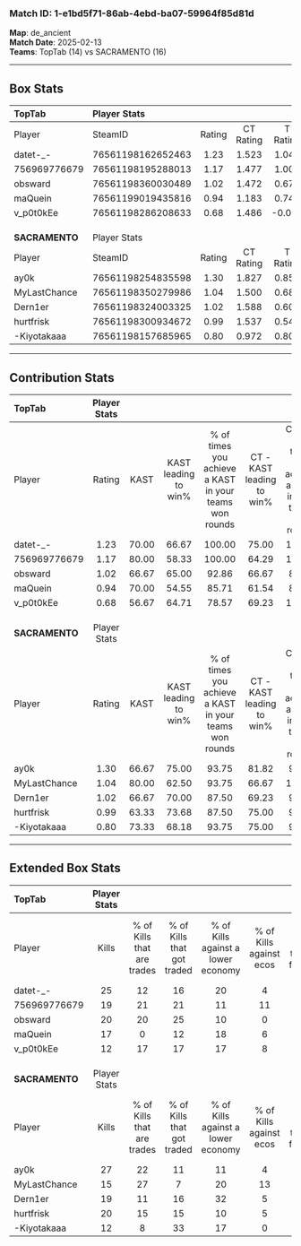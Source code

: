 ### Match ID: 1-e1bd5f71-86ab-4ebd-ba07-59964f85d81d  
**Map**: de_ancient  
**Match Date**: 2025-02-13  
**Teams**: TopTab (14) vs SACRAMENTO (16)  

---  

## Box Stats  

| **TopTab**     | Player Stats      |        |           |          |       |      |       |         |        |      |     |
| :- | :- | :-: | :-: | :-: | :-: | :-: | :-: | :-: | :-: | :-: | :-: |
| Player         | SteamID           | Rating | CT Rating | T Rating | KAST  | ADR  | Kills | Assists | Deaths | K/D  | HS% |
| datet-_-       | 76561198162652463 |  1.23  |   1.523   |  1.048   | 70.00 | 88.3 |  25   |    3    |   20   | 1.25 | 64  |
| 756969776679   | 76561198195288013 |  1.17  |   1.477   |  1.003   | 80.00 | 77.6 |  19   |    9    |   17   | 1.12 | 36  |
| obsward        | 76561198360030489 |  1.02  |   1.472   |  0.674   | 66.67 | 73.1 |  20   |   10    |   21   | 0.95 | 70  |
| maQuein        | 76561199019435816 |  0.94  |   1.183   |  0.748   | 70.00 | 57.8 |  17   |    4    |   18   | 0.94 | 23  |
| v_p0t0kEe      | 76561198286208633 |  0.68  |   1.486   |  -0.059  | 56.67 | 46.2 |  12   |    3    |   17   | 0.71 | 41  |
|                |                   |        |           |          |       |      |       |         |        |      |     |
|                |                   |        |           |          |       |      |       |         |        |      |     |
|                |                   |        |           |          |       |      |       |         |        |      |     |
| **SACRAMENTO** | Player Stats      |        |           |          |       |      |       |         |        |      |     |
| Player         | SteamID           | Rating | CT Rating | T Rating | KAST  | ADR  | Kills | Assists | Deaths | K/D  | HS% |
| ay0k           | 76561198254835598 |  1.30  |   1.827   |  0.857   | 66.67 | 96.3 |  27   |    5    |   20   | 1.35 | 62  |
| MyLastChance   | 76561198350279986 |  1.04  |   1.500   |  0.688   | 80.00 | 60.0 |  15   |    5    |   14   | 1.07 | 20  |
| Dern1er        | 76561198324003325 |  1.02  |   1.588   |  0.609   | 66.67 | 83.5 |  19   |   10    |   21   | 0.90 | 42  |
| hurtfrisk      | 76561198300934672 |  0.99  |   1.537   |  0.548   | 63.33 | 69.4 |  20   |    6    |   20   | 1.00 | 50  |
| -Kiyotakaaa    | 76561198157685965 |  0.80  |   0.972   |  0.805   | 73.33 | 51.0 |  12   |    4    |   18   | 0.67 | 66  |
---  

## Contribution Stats  

| **TopTab**     | Player Stats |       |                      |                                                        |                           |                                                             |                          |                                                            |
| :- | :-: | :-: | :-: | :-: | :-: | :-: | :-: | :-: |
| Player         |    Rating    | KAST  | KAST leading to win% | % of times you achieve a KAST in your teams won rounds | CT - KAST leading to win% | CT - % of times you achieve a KAST in your teams won rounds | T - KAST leading to win% | T - % of times you achieve a KAST in your teams won rounds |
| datet-_-       |     1.23     | 70.00 |        66.67         |                         100.00                         |           75.00           |                           100.00                            |          55.56           |                           100.00                           |
| 756969776679   |     1.17     | 80.00 |        58.33         |                         100.00                         |           64.29           |                           100.00                            |          50.00           |                           100.00                           |
| obsward        |     1.02     | 66.67 |        65.00         |                         92.86                          |           66.67           |                            88.89                            |          62.50           |                           100.00                           |
| maQuein        |     0.94     | 70.00 |        54.55         |                         85.71                          |           61.54           |                            88.89                            |          44.44           |                           80.00                            |
| v_p0t0kEe      |     0.68     | 56.67 |        64.71         |                         78.57                          |           69.23           |                           100.00                            |          50.00           |                           40.00                            |
|                |              |       |                      |                                                        |                           |                                                             |                          |                                                            |
|                |              |       |                      |                                                        |                           |                                                             |                          |                                                            |
|                |              |       |                      |                                                        |                           |                                                             |                          |                                                            |
| **SACRAMENTO** | Player Stats |       |                      |                                                        |                           |                                                             |                          |                                                            |
| Player         |    Rating    | KAST  | KAST leading to win% | % of times you achieve a KAST in your teams won rounds | CT - KAST leading to win% | CT - % of times you achieve a KAST in your teams won rounds | T - KAST leading to win% | T - % of times you achieve a KAST in your teams won rounds |
| ay0k           |     1.30     | 66.67 |        75.00         |                         93.75                          |           81.82           |                            90.00                            |          66.67           |                           100.00                           |
| MyLastChance   |     1.04     | 80.00 |        62.50         |                         93.75                          |           66.67           |                           100.00                            |          55.56           |                           83.33                            |
| Dern1er        |     1.02     | 66.67 |        70.00         |                         87.50                          |           69.23           |                            90.00                            |          71.43           |                           83.33                            |
| hurtfrisk      |     0.99     | 63.33 |        73.68         |                         87.50                          |           75.00           |                            90.00                            |          71.43           |                           83.33                            |
| -Kiyotakaaa    |     0.80     | 73.33 |        68.18         |                         93.75                          |           75.00           |                            90.00                            |          60.00           |                           100.00                           |
---  

## Extended Box Stats  

| **TopTab**     | Player Stats |                            |                            |                                    |                         |                              |                                 |        |                             |                                     |                          |                               |                            |
| :- | :-: | :-: | :-: | :-: | :-: | :-: | :-: | :-: | :-: | :-: | :-: | :-: | :-: |
| Player         |    Kills     | % of Kills that are trades | % of Kills that got traded | % of Kills against a lower economy | % of Kills against ecos | % of Kills that are flawless | % of Kills that are close duels | Deaths | % of Deaths that get traded | % of Deaths against a lower economy | % of Deaths against ecos | % of Deaths that are flawless | % of Deaths that are close |
| datet-_-       |      25      |             12             |             16             |                 20                 |            4            |              60              |               12                |   20   |             15              |                 10                  |            0             |              45               |             5              |
| 756969776679   |      19      |             21             |             21             |                 11                 |           11            |              63              |                0                |   17   |             24              |                 12                  |            0             |              53               |             12             |
| obsward        |      20      |             20             |             25             |                 10                 |            0            |              40              |               10                |   21   |             19              |                 14                  |            5             |              52               |             0              |
| maQuein        |      17      |             0              |             12             |                 18                 |            6            |              76              |                0                |   18   |              6              |                  6                  |            0             |              78               |             0              |
| v_p0t0kEe      |      12      |             17             |             17             |                 17                 |            8            |              42              |                8                |   17   |             12              |                  6                  |            0             |              76               |             6              |
|                |              |                            |                            |                                    |                         |                              |                                 |        |                             |                                     |                          |                               |                            |
|                |              |                            |                            |                                    |                         |                              |                                 |        |                             |                                     |                          |                               |                            |
|                |              |                            |                            |                                    |                         |                              |                                 |        |                             |                                     |                          |                               |                            |
| **SACRAMENTO** | Player Stats |                            |                            |                                    |                         |                              |                                 |        |                             |                                     |                          |                               |                            |
| Player         |    Kills     | % of Kills that are trades | % of Kills that got traded | % of Kills against a lower economy | % of Kills against ecos | % of Kills that are flawless | % of Kills that are close duels | Deaths | % of Deaths that get traded | % of Deaths against a lower economy | % of Deaths against ecos | % of Deaths that are flawless | % of Deaths that are close |
| ay0k           |      27      |             22             |             11             |                 11                 |            4            |              48              |                4                |   20   |             10              |                 10                  |            0             |              45               |             10             |
| MyLastChance   |      15      |             27             |             7              |                 20                 |           13            |              73              |                0                |   14   |             29              |                  0                  |            0             |              93               |             0              |
| Dern1er        |      19      |             11             |             16             |                 32                 |            5            |              53              |               16                |   21   |             14              |                  5                  |            0             |              52               |             10             |
| hurtfrisk      |      20      |             15             |             15             |                 10                 |            5            |              75              |                0                |   20   |             15              |                 10                  |            0             |              55               |             0              |
| -Kiyotakaaa    |      12      |             8              |             33             |                 17                 |            0            |              42              |                0                |   18   |             28              |                  0                  |            0             |              56               |             11             |
